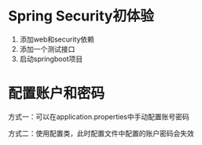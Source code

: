 # Spring Security初体验
1. 添加web和security依赖
2. 添加一个测试接口
3. 启动springboot项目

# 配置账户和密码
方式一：可以在application.properties中手动配置账号密码

方式二：使用配置类，此时配置文件中配置的账户密码会失效
